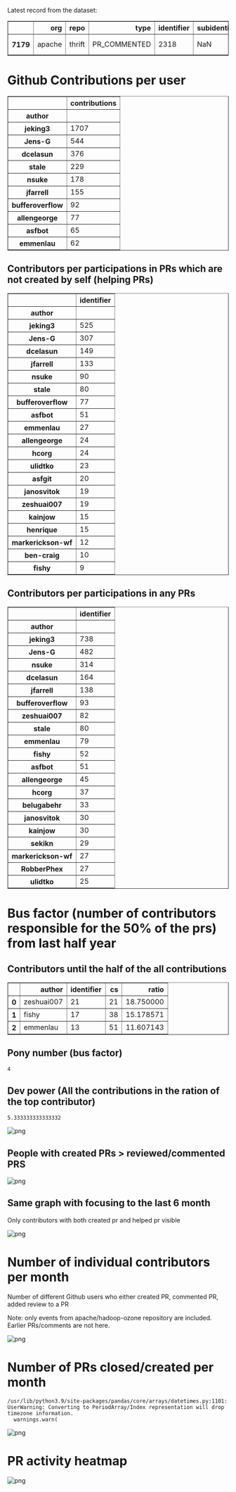 Latest record from the dataset:




<div>
<table border="1" class="dataframe">
  <thead>
    <tr style="text-align: right;">
      <th></th>
      <th>org</th>
      <th>repo</th>
      <th>type</th>
      <th>identifier</th>
      <th>subidentifier</th>
      <th>date</th>
      <th>author</th>
      <th>owner</th>
      <th>project</th>
    </tr>
  </thead>
  <tbody>
    <tr>
      <th>7179</th>
      <td>apache</td>
      <td>thrift</td>
      <td>PR_COMMENTED</td>
      <td>2318</td>
      <td>NaN</td>
      <td>2021-02-13 16:12:47+00:00</td>
      <td>kashirin-alex</td>
      <td>kashirin-alex</td>
      <td>thrift</td>
    </tr>
  </tbody>
</table>
</div>



# Github Contributions per user





<div>
<table border="1" class="dataframe">
  <thead>
    <tr style="text-align: right;">
      <th></th>
      <th>contributions</th>
    </tr>
    <tr>
      <th>author</th>
      <th></th>
    </tr>
  </thead>
  <tbody>
    <tr>
      <th>jeking3</th>
      <td>1707</td>
    </tr>
    <tr>
      <th>Jens-G</th>
      <td>544</td>
    </tr>
    <tr>
      <th>dcelasun</th>
      <td>376</td>
    </tr>
    <tr>
      <th>stale</th>
      <td>229</td>
    </tr>
    <tr>
      <th>nsuke</th>
      <td>178</td>
    </tr>
    <tr>
      <th>jfarrell</th>
      <td>155</td>
    </tr>
    <tr>
      <th>bufferoverflow</th>
      <td>92</td>
    </tr>
    <tr>
      <th>allengeorge</th>
      <td>77</td>
    </tr>
    <tr>
      <th>asfbot</th>
      <td>65</td>
    </tr>
    <tr>
      <th>emmenlau</th>
      <td>62</td>
    </tr>
  </tbody>
</table>
</div>



## Contributors per participations in PRs which are not created by self (helping PRs)




<div>
<table border="1" class="dataframe">
  <thead>
    <tr style="text-align: right;">
      <th></th>
      <th>identifier</th>
    </tr>
    <tr>
      <th>author</th>
      <th></th>
    </tr>
  </thead>
  <tbody>
    <tr>
      <th>jeking3</th>
      <td>525</td>
    </tr>
    <tr>
      <th>Jens-G</th>
      <td>307</td>
    </tr>
    <tr>
      <th>dcelasun</th>
      <td>149</td>
    </tr>
    <tr>
      <th>jfarrell</th>
      <td>133</td>
    </tr>
    <tr>
      <th>nsuke</th>
      <td>90</td>
    </tr>
    <tr>
      <th>stale</th>
      <td>80</td>
    </tr>
    <tr>
      <th>bufferoverflow</th>
      <td>77</td>
    </tr>
    <tr>
      <th>asfbot</th>
      <td>51</td>
    </tr>
    <tr>
      <th>emmenlau</th>
      <td>27</td>
    </tr>
    <tr>
      <th>allengeorge</th>
      <td>24</td>
    </tr>
    <tr>
      <th>hcorg</th>
      <td>24</td>
    </tr>
    <tr>
      <th>ulidtko</th>
      <td>23</td>
    </tr>
    <tr>
      <th>asfgit</th>
      <td>20</td>
    </tr>
    <tr>
      <th>janosvitok</th>
      <td>19</td>
    </tr>
    <tr>
      <th>zeshuai007</th>
      <td>19</td>
    </tr>
    <tr>
      <th>kainjow</th>
      <td>15</td>
    </tr>
    <tr>
      <th>henrique</th>
      <td>15</td>
    </tr>
    <tr>
      <th>markerickson-wf</th>
      <td>12</td>
    </tr>
    <tr>
      <th>ben-craig</th>
      <td>10</td>
    </tr>
    <tr>
      <th>fishy</th>
      <td>9</td>
    </tr>
  </tbody>
</table>
</div>



## Contributors per participations in any PRs




<div>
<table border="1" class="dataframe">
  <thead>
    <tr style="text-align: right;">
      <th></th>
      <th>identifier</th>
    </tr>
    <tr>
      <th>author</th>
      <th></th>
    </tr>
  </thead>
  <tbody>
    <tr>
      <th>jeking3</th>
      <td>738</td>
    </tr>
    <tr>
      <th>Jens-G</th>
      <td>482</td>
    </tr>
    <tr>
      <th>nsuke</th>
      <td>314</td>
    </tr>
    <tr>
      <th>dcelasun</th>
      <td>164</td>
    </tr>
    <tr>
      <th>jfarrell</th>
      <td>138</td>
    </tr>
    <tr>
      <th>bufferoverflow</th>
      <td>93</td>
    </tr>
    <tr>
      <th>zeshuai007</th>
      <td>82</td>
    </tr>
    <tr>
      <th>stale</th>
      <td>80</td>
    </tr>
    <tr>
      <th>emmenlau</th>
      <td>79</td>
    </tr>
    <tr>
      <th>fishy</th>
      <td>52</td>
    </tr>
    <tr>
      <th>asfbot</th>
      <td>51</td>
    </tr>
    <tr>
      <th>allengeorge</th>
      <td>45</td>
    </tr>
    <tr>
      <th>hcorg</th>
      <td>37</td>
    </tr>
    <tr>
      <th>belugabehr</th>
      <td>33</td>
    </tr>
    <tr>
      <th>janosvitok</th>
      <td>30</td>
    </tr>
    <tr>
      <th>kainjow</th>
      <td>30</td>
    </tr>
    <tr>
      <th>sekikn</th>
      <td>29</td>
    </tr>
    <tr>
      <th>markerickson-wf</th>
      <td>27</td>
    </tr>
    <tr>
      <th>RobberPhex</th>
      <td>27</td>
    </tr>
    <tr>
      <th>ulidtko</th>
      <td>25</td>
    </tr>
  </tbody>
</table>
</div>



# Bus factor (number of contributors responsible for the 50% of the prs) from last half year

## Contributors until the half of the all contributions




<div>
<table border="1" class="dataframe">
  <thead>
    <tr style="text-align: right;">
      <th></th>
      <th>author</th>
      <th>identifier</th>
      <th>cs</th>
      <th>ratio</th>
    </tr>
  </thead>
  <tbody>
    <tr>
      <th>0</th>
      <td>zeshuai007</td>
      <td>21</td>
      <td>21</td>
      <td>18.750000</td>
    </tr>
    <tr>
      <th>1</th>
      <td>fishy</td>
      <td>17</td>
      <td>38</td>
      <td>15.178571</td>
    </tr>
    <tr>
      <th>2</th>
      <td>emmenlau</td>
      <td>13</td>
      <td>51</td>
      <td>11.607143</td>
    </tr>
  </tbody>
</table>
</div>



## Pony number (bus factor)




    4



## Dev power (All the contributions in the ration of the top contributor)




    5.333333333333332




    
![png](github-contributions_files/github-contributions_18_0.png)
    


## People with created PRs > reviewed/commented PRS


    
![png](github-contributions_files/github-contributions_21_0.png)
    


## Same graph with focusing to the last 6 month

Only contributors with both created pr and helped pr visible


    
![png](github-contributions_files/github-contributions_25_0.png)
    


# Number of individual contributors per month

Number of different Github users who either created PR, commented PR, added review to a PR

Note: only events from apache/hadoop-ozone repository are included. Earlier PRs/comments are not here.


    
![png](github-contributions_files/github-contributions_28_0.png)
    


# Number of PRs closed/created per month

    /usr/lib/python3.9/site-packages/pandas/core/arrays/datetimes.py:1101: UserWarning: Converting to PeriodArray/Index representation will drop timezone information.
      warnings.warn(



    
![png](github-contributions_files/github-contributions_31_0.png)
    


# PR activity heatmap


    
![png](github-contributions_files/github-contributions_34_0.png)
    

